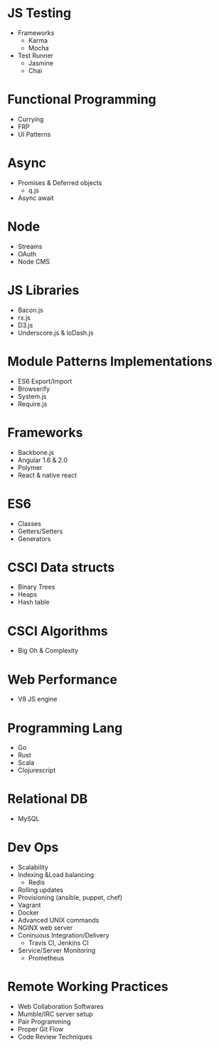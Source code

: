 # JS Testing
* Frameworks
	* Karma
	* Mocha
* Test Runner
	* Jasmine
	* Chai

# Functional Programming
* Currying
* FRP
* UI Patterns

# Async
* Promises & Deferred objects
	* q.js
* Async await

# Node
* Streams
* OAuth
* Node CMS

# JS Libraries
* Bacon.js
* rx.js
* D3.js
* Underscore.js & loDash.js

# Module Patterns Implementations
* ES6 Export/Import
* Browserify
* System.js
* Require.js

# Frameworks
* Backbone.js
* Angular 1.6 & 2.0
* Polymer
* React & native react

# ES6
* Classes
* Getters/Setters
* Generators

# CSCI Data structs
* Binary Trees
* Heaps
* Hash table

# CSCI Algorithms
* Big Oh & Complexity

# Web Performance
* V8 JS engine

# Programming Lang
* Go
* Rust
* Scala
* Clojurescript

# Relational DB
* MySQL

# Dev Ops
* Scalability
* Indexing &Load balancing
	* Redis
* Rolling updates
* Provisioning (ansible, puppet, chef)
* Vagrant
* Docker
* Advanced UNIX commands
* NGINX web server
* Coninuous Integration/Delivery
	* Travis CI, Jenkins CI
* Service/Server Monitoring
	* Prometheus

# Remote Working Practices
* Web Collaboration Softwares
* Mumble/IRC server setup
* Pair Programming
* Proper Git Flow
* Code Review Techniques
